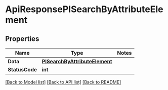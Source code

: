 # ApiResponsePISearchByAttributeElement

## Properties
Name | Type | Notes
------------ | ------------- | -------------
**Data** | **[**PISearchByAttributeElement**](../Model/PISearchByAttributeElement.md)**
**StatusCode** | **int**

[[Back to Model list]](../../README.md#documentation-for-models) [[Back to API list]](../../README.md#documentation-for-api-endpoints) [[Back to README]](../../README.md)
